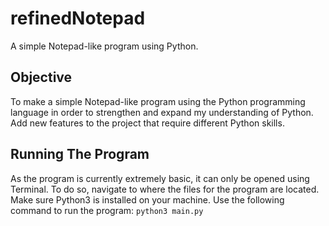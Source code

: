 # refinedNotepad
A simple Notepad-like program using Python.

## Objective
To make a simple Notepad-like program using the Python programming language in order to strengthen and expand my understanding of Python. Add new features to the project that require different Python skills.

## Running The Program
As the program is currently extremely basic, it can only be opened using Terminal. To do so, navigate to where the files for the program are located. Make sure Python3 is installed on your machine.
Use the following command to run the program:
`python3 main.py`
